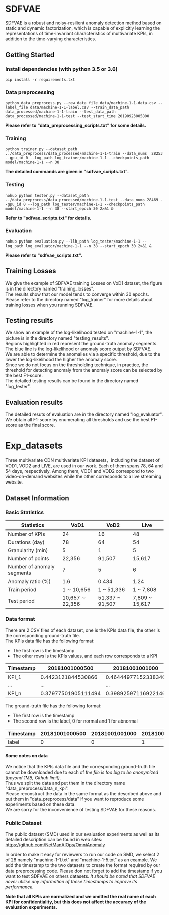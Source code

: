 # SDFVAE
SDFVAE is a robust and noisy-resilient anomaly detection method based on static and dynamic factorization, which is capable of explicitly learning the representations of time-invariant characteristics of multivariate KPIs, in addition to the time-varying characteristics.

## Getting Started
### Install dependencies (with python 3.5 or 3.6)

    pip install -r requirements.txt

### Data preprocessing
    python data_preprocess.py --raw_data_file data/machine-1-1-data.csv --label_file data/machine-1-1-label.csv --train_data_path data_processed/machine-1-1-train --test_data_path data_processed/machine-1-1-test --test_start_time 20190923005800
**Please refer to "data_preprocessing_scripts.txt" for some details.**

### Training
    python trainer.py --dataset_path ../data_preprocess/data_processed/machine-1-1-train --data_nums  28253 --gpu_id 0 --log_path log_trainer/machine-1-1 --checkpoints_path model/machine-1-1 --n 38
**The detailed commands are given in "sdfvae_scripts.txt".**

### Testing
    nohup python tester.py --dataset_path ../data_preprocess/data_processed/machine-1-1-test --data_nums 28469 --gpu_id 0 --log_path log_tester/machine-1-1 --checkpoints_path model/machine-1-1 --n 38 --start_epoch 30 2>&1 &
**Refer to "sdfvae_scripts.txt" for details.**

### Evaluation
    nohup python evaluation.py --llh_path log_tester/machine-1-1 --log_path log_evaluator/machine-1-1 --n 38 --start_epoch 30 2>&1 &
**Please refer to "sdfvae_scripts.txt".**

## Training Losses
We give the example of SDFVAE training Losses on VoD1 dataset, the figure is in the directory named "training_losses". <br>
The results show that our model tends to converge within 30 epochs. <br>
Please refer to the directory named "log_trainer" for more details about training losses when you running SDFVAE.

## Testing results
We show an example of the log-likelihood tested on "machine-1-1", the picture is in the directory named "testing_results". <br>
Regions highlighted in red represent the ground-truth anomaly segments. The blue line is the log-likelihood or anomaly score output by SDFVAE. <br>
We are able to determine the anomalies via a specific threshold, due to the lower the log-likelihood the higher the anomaly score. <br> 
Since we do not focus on the thresholding technique, in practice, the threshold for detecting anomaly from the anomaly score can be selected by the best F1-score. <br>
The detailed testing results can be found in the directory named "log_tester".

## Evaluation results
The detailed resuts of evaluation are in the directory named "log_evaluator". <br>
We obtain all F1-score by enumerating all thresholds and use the best F1-score as the final score.


# Exp_datasets
Three multivariate CDN multivariate KPI datasets，including the dataset of VOD1, VOD2 and LIVE, are used in our work. Each of them spans 78, 64 and 54 days, respectively.  Among them, VOD1 and VOD2 correspond to two video-on-demand websites while the other corresponds to a live streaming website.

## Dataset Information

### Basic Statistics

Statistics | VoD1 | VoD2 | Live
--- | --- | --- | ---
Number of KPIs | 24 | 16 | 48
Durations (day) | 78 | 64 | 54
Granularity (min) | 5 | 1 | 5
Number of points | 22,356 | 91,507 | 15,617
Number of anomaly segments | 7 | 5 | 6
Anomaly ratio (%) | 1.6 | 0.434 | 1.24
Train period | 1 ∼ 10,656 | 1 ~ 51,336 | 1 ~ 7,808
Test period | 10,657 ∼ 22,356 | 51,337 ~ 91,507 | 7,809 ~ 15,617

### Data format
There are 2 CSV files of each dataset, one is the KPIs data file, the other is the corresponding ground-truth file. <br>
The KPIs data file has the following format: <br>
* The first row is the timestamp <br>
* The other rows is the KPIs values, and each row corresponds to a KPI <br>

Timestamp | 20181001000500  | 20181001001000 | 20181001001500 | ...
--- | --- | --- | --- | ---
KPI_1 | 0.4423121844530866 | 0.46444977152338346 | 0.4186436700242946 | ...
... | ... | ... | ... | ... 
KPI_n | 0.37977501905111494 | 0.39892597116922146 | 0.36615750635812155 | ...

The ground-truth file has the following format: <br>
* The first row is the timestamp <br>
* The second row is the label, 0 for normal and 1 for abnormal <br>

Timestamp | 20181001000500  | 20181001001000 | 20181001001500 | ...
--- | --- | --- | --- | ---
label | 0 | 0 | 1 | ...

#### Some notes on data
We notice that the KPIs data file and the corresponding ground-truth file cannot be downloaded due to each of *the file is too big to be anonymized (beyond 1MB, Github limit).* <br>
Thus we split the data and put them in the directory name "data_preprocess/data_n_kpi". <br>
Please reconstruct the data in the same format as the described above and put them in "data_preprocess/data" if you want to reproduce some experiments based on these data. <br>
We are sorry for the inconvenience of testing SDFVAE for these reasons.

### Public Dataset 
The public dataset (SMD) used in our evaluation experiments as well as its detailed description can be found in web sites:
https://github.com/NetManAIOps/OmniAnomaly

In order to make it easy for reviewers to run our code on SMD, we select 2 of 28 namely "machine-1-1.txt" and "machine-1-5.txt" as an example. We add the timestamp to the two datasets to create the format required by our data preprocessing code. Please don not forget to add the timestamp if you want to test SDFVAE on others datasets. *It should be noted that SDFVAE never utilise any information of these timestamps to improve its performance.* 



**Note that all KPIs are normalized and we omitted the real name of each KPI for confidentiality, but this does not affect the accuracy of the evaluation experiments.**

